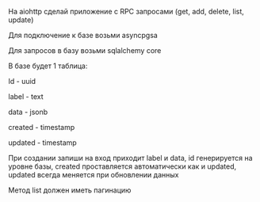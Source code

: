 На aiohttp сделай приложение с RPC запросами (get, add, delete, list, update)

Для подключение к базе возьми asyncpgsa 

Для запросов в базу возьми sqlalchemy core

В базе будет 1 таблица:

Id - uuid 

label - text

data - jsonb 

created - timestamp

updated - timestamp

При создании запиши на вход приходит label и data, id генерируется на уровне базы, created проставляется автоматически как и updated, updated всегда меняется при обновлении данных

Метод list должен иметь пагинацию 
